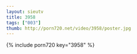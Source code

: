 ```yaml
--- 
layout: sieutv
title: 3958
tags: ["003"]
thumb: http://porn720.net/video/3958/poster.jpg
---
```

{% include porn720 key="3958" %} 
